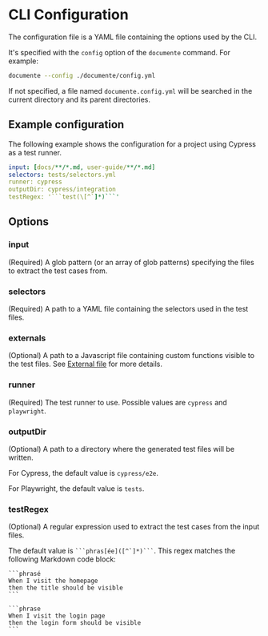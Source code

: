 # CLI Configuration

The configuration file is a YAML file containing the options used by the CLI.

It's specified with the `config` option of the `documente` command. For example:

```bash
documente --config ./documente/config.yml
```

If not specified, a file named `documente.config.yml` will be searched in the current directory and its parent directories.

## Example configuration

The following example shows the configuration for a project using Cypress as a test runner.

```yaml
input: [docs/**/*.md, user-guide/**/*.md]
selectors: tests/selectors.yml
runner: cypress
outputDir: cypress/integration
testRegex: '```test(\[^`]*)```'
```

## Options

### input

(Required) A glob pattern (or an array of glob patterns) specifying the files to extract the test cases from.

### selectors

(Required) A path to a YAML file containing the selectors used in the test files.

### externals

(Optional) A path to a Javascript file containing custom functions visible to the test files.
See [External file](/externals-file) for more details.

### runner

(Required) The test runner to use. Possible values are `cypress` and `playwright`.

### outputDir

(Optional) A path to a directory where the generated test files will be written.

For Cypress, the default value is `cypress/e2e`.

For Playwright, the default value is `tests`.

### testRegex

(Optional) A regular expression used to extract the test cases from the input files.

The default value is <code v-pre>\```phras\[ée](\[^`]*)```</code>.
This regex matches the following Markdown code block:


````
```phrasé
When I visit the homepage
then the title should be visible
```

```phrase
When I visit the login page
then the login form should be visible
```
````
